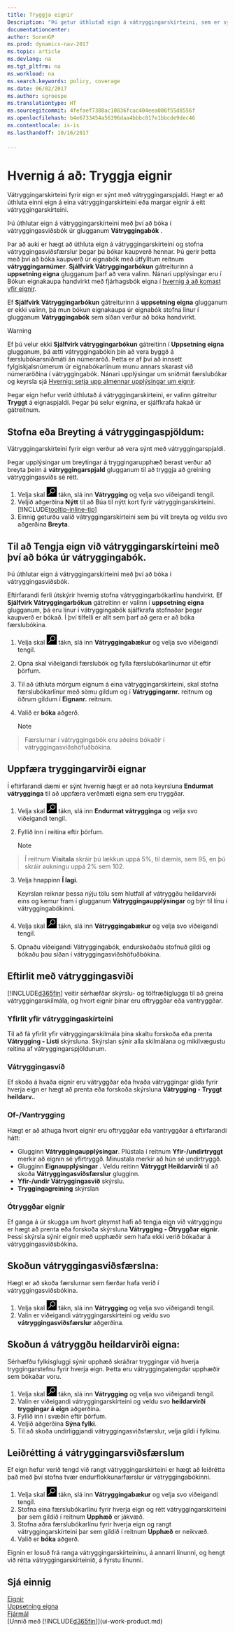 ```yaml
---
title: Tryggja eignir
Description: "Þú getur úthlutað eign á vátryggingarskírteini, sem er sýnt með vátryggingarspjaldi."
documentationcenter: 
author: SorenGP
ms.prod: dynamics-nav-2017
ms.topic: article
ms.devlang: na
ms.tgt_pltfrm: na
ms.workload: na
ms.search.keywords: policy, coverage
ms.date: 06/02/2017
ms.author: sgroespe
ms.translationtype: HT
ms.sourcegitcommit: 4fefaef7380ac10836fcac404eea006f55d8556f
ms.openlocfilehash: b4e6733454a56396daa4bbbc817e1bbcde9dec46
ms.contentlocale: is-is
ms.lasthandoff: 10/16/2017

---
```

# <a name="how-to-insure-fixed-assets"></a>Hvernig á að: Tryggja eignir
Vátryggingarskírteini fyrir eign er sýnt með vátryggingarspjaldi. Hægt er að úthluta einni eign á eina vátryggingarskírteini eða margar eignir á eitt vátryggingarskírteini.

Þú úthlutar eign á vátryggingarskírteini með því að bóka í vátryggingasviðsbók úr glugganum **Vátryggingabók** .

Þar að auki er hægt að úthluta eign á vátryggingarskírteini og stofna vátryggingasviðsfærslur þegar þú bókar kaupverð hennar. Þú gerir þetta með því að bóka kaupverð úr eignabók með útfylltum reitnum **vátryggingarnúmer**. **Sjálfvirk Vátryggingarbókun** gátreiturinn á **uppsetning eigna** glugganum þarf að vera valinn. Nánari upplýsingar eru í Bókun eignakaupa handvirkt með fjárhagsbók eigna í [hvernig á að komast yfir eignir](fa-how-acquire.md).

Ef **Sjálfvirk Vátryggingarbókun** gátreiturinn á **uppsetning eigna** glugganum er ekki valinn, þá mun bókun eignakaupa úr eignabók stofna línur í glugganum **Vátryggingabók** sem síðan verður að bóka handvirkt.

> [!WARNING]  
>   Ef þú velur ekki **Sjálfvirk vátryggingarbókun** gátreitinn í **Uppsetning eigna** glugganum, þá ætti vátryggingabókin þín að vera byggð á færslubókarsniðmáti án númeraröð. Þetta er af því að innsett fylgiskjalsnúmerum úr eignabókarlínum munu annars skarast við númeraröðina í vátryggingabók. Nánari upplýsingar um sniðmát færslubókar og keyrsla sjá [Hvernig: setja upp almennar upplýsingar um eignir](fa-how-setup-general.md).

Þegar eign hefur verið úthlutað á vátryggingarskírteini, er valinn gátreitur **Tryggt** á eignaspjaldi. Þegar þú selur eignina, er sjálfkrafa hakað úr gátreitnum.

## <a name="to-create-or-modify-an-insurance-card"></a>Stofna eða Breyting á vátryggingaspjöldum:
Vátryggingarskírteini fyrir eign verður að vera sýnt með vátryggingarspjaldi.

Þegar upplýsingar um breytingar á tryggingarupphæð berast verður að breyta þeim á **vátryggingarspjald** glugganum til að tryggja að greining vátryggingasviðs sé rétt.  

1. Velja skal ![Leit að síðu eða skýrslu](media/ui-search/search_small.png "Leit að síðu eða skýrslu táknið") tákn, slá inn **Vátrygging** og velja svo viðeigandi tengil.
2. Veljið aðgerðina **Nýtt** til að Búa til nýtt kort fyrir vátryggingarskírteini. [!INCLUDE[tooltip-inline-tip](includes/tooltip-inline-tip_md.md)]
3. Einnig geturðu valið vátryggingarskírteini sem þú vilt breyta og veldu svo aðgerðina **Breyta**.

## <a name="to-assign-a-fixed-asset-to-an-insurance-policy-by-posting-from-the-insurance-journal"></a>Til að Tengja eign við vátryggingarskírteini með því að bóka úr vátryggingabók.
Þú úthlutar eign á vátryggingarskírteini með því að bóka í vátryggingasviðsbók.  

Eftirfarandi ferli útskýrir hvernig stofna vátryggingarbókarlínu handvirkt. Ef **Sjálfvirk Vátryggingarbókun** gátreitinn er valinn í **uppsetning eigna** glugganum, þá eru línur í vátryggingabók sjálfkrafa stofnaðar þegar kaupverð er bókað. Í því tilfelli er allt sem þarf að gera er að bóka færslubókina.  

1. Velja skal ![Leit að síðu eða skýrslu](media/ui-search/search_small.png "Leit að síðu eða skýrslu táknið") tákn, slá inn **Vátryggingabækur** og velja svo viðeigandi tengil.  
2. Opna skal viðeigandi færslubók og fylla færslubókarlínurnar út eftir þörfum.  
3. Til að úthluta mörgum eignum á eina vátryggingarskírteini, skal stofna færslubókarlínur með sömu gildum og í **Vátryggingarnr.** reitnum og öðrum gildum í **Eignanr.** reitnum.  
4. Valið er **bóka** aðgerð.  

    > [!NOTE]  
>   Færslurnar í vátryggingabók eru aðeins bókaðir í vátryggingasviðshöfuðbókina.  

## <a name="to-update-the-insurance-value-of-a-fixed-asset"></a>Uppfæra tryggingarvirði eignar
Í eftirfarandi dæmi er sýnt hvernig hægt er að nota keyrsluna **Endurmat vátrygginga** til að uppfæra verðmæti eigna sem eru tryggðar.  

1. Velja skal ![Leit að síðu eða skýrslu](media/ui-search/search_small.png "Leit að síðu eða skýrslu táknið") tákn, slá inn **Endurmat vátrygginga** og velja svo viðeigandi tengil.
2. Fyllið inn í reitina eftir þörfum.

    > [!NOTE]  
>   Í reitnum **Vísitala** skráir þú lækkun uppá 5%, til dæmis, sem 95, en þú skráir aukningu uppá 2% sem 102.  
3. Velja hnappinn **Í lagi**.  

   Keyrslan reiknar þessa nýju tölu sem hlutfall af vátryggðu heildarvirði eins og kemur fram í glugganum **Vátryggingaupplýsingar** og býr til línu í vátryggingabókinni.  
4. Velja skal ![Leit að síðu eða skýrslu](media/ui-search/search_small.png "Leit að síðu eða skýrslu táknið") tákn, slá inn **Vátryggingabækur** og velja svo viðeigandi tengil.  
5. Opnaðu viðeigandi Vátryggingabók, endurskoðaðu stofnuð gildi og bókaðu þau síðan í vátryggingasviðshöfuðbókina.  

## <a name="to-monitor-insurance-coverage"></a>Eftirlit með vátryggingasviði
[!INCLUDE[d365fin](includes/d365fin_md.md)] veitir sérhæfðar skýrslu- og tölfræðiglugga til að greina vátryggingarskilmála, og hvort eignir þínar eru oftryggðar eða vantryggðar.  

### <a name="overview-of-insurance-policies"></a>Yfirlit yfir vátryggingaskírteini
Til að fá yfirlit yfir vátryggingarskilmála þína skaltu forskoða eða prenta **Vátrygging - Listi** skýrsluna. Skýrslan sýnir alla skilmálana og mikilvægustu reitina af vátryggingarspjöldunum.  

### <a name="insurance-coverage"></a>Vátryggingasvið
Ef skoða á hvaða eignir eru vátryggðar eða hvaða vátryggingar gilda fyrir hverja eign er hægt að prenta eða forskoða skýrsluna **Vátrygging - Tryggt heildarv.**.  

### <a name="overunder-coverage"></a>Of-/Vantrygging
Hægt er að athuga hvort eignir eru oftryggðar eða vantryggðar á eftirfarandi hátt:  

* Glugginn **Vátryggingaupplýsingar**. Plústala í reitnum **Yfir-/undirtryggt** merkir að eignin sé yfirtryggð. Mínustala merkir að hún sé undirtryggð.  
* Glugginn **Eignaupplýsingar** . Veldu reitinn **Vátryggt Heildarvirði** til að skoða **Vátryggingasviðsfærslur** glugginn.  
* **Yfir-/undir Vátryggingasvið** skýrslu.  
* **Tryggingagreining** skýrslan  

### <a name="uninsured-fixed-assets"></a>Ótryggðar eignir
Ef ganga á úr skugga um hvort gleymst hafi að tengja eign við vátryggingu er hægt að prenta eða forskoða skýrsluna **Vátrygging - Ótryggðar eignir**. Þessi skýrsla sýnir eignir með upphæðir sem hafa ekki verið bókaðar á vátryggingasviðsbókina.  

## <a name="to-view-insurance-coverage-ledger-entries"></a>Skoðun vátryggingasviðsfærslna:
Hægt er að skoða færslurnar sem færðar hafa verið í vátryggingasviðsbókina.  

1. Velja skal ![Leit að síðu eða skýrslu](media/ui-search/search_small.png "Leit að síðu eða skýrslu táknið") tákn, slá inn **Vátrygging** og velja svo viðeigandi tengil.  
2. Valin er viðeigandi vátryggingarskírteini og veldu svo **vátryggingasviðsfærslur** aðgerðina.  

## <a name="to-view-the-total-insurance-value-of-fixed-assets"></a>Skoðun á vátryggðu heildarvirði eigna:
Sérhæfðu fylkisgluggi sýnir upphæð skráðrar tryggingar við hverja tryggingarstefnu fyrir hverja eign. Þetta eru vátryggingatengdar upphæðir sem bókaðar voru.  

1. Velja skal ![Leit að síðu eða skýrslu](media/ui-search/search_small.png "Leit að síðu eða skýrslu táknið") tákn, slá inn **Vátrygging** og velja svo viðeigandi tengil.  
2. Valin er viðeigandi vátryggingarskírteini og veldu svo **heildarvirði tryggingar á eign** aðgerðina.  
3. Fyllið inn í svæðin eftir þörfum.  
4. Veljið aðgerðina **Sýna fylki**.  
5. Til að skoða undirliggjandi vátryggingasviðsfærslur, velja gildi í fylkinu.  

## <a name="to-correct-insurance-coverage-entries"></a>Leiðrétting á vátryggingarsviðsfærslum
Ef eign hefur verið tengd við rangt vátryggingarskírteini er hægt að leiðrétta það með því stofna tvær endurflokkunarfærslur úr vátryggingabókinni.  

1. Velja skal ![Leit að síðu eða skýrslu](media/ui-search/search_small.png "Leit að síðu eða skýrslu táknið") tákn, slá inn **Vátryggingabækur** og velja svo viðeigandi tengil.  
2. Stofna eina færslubókarlínu fyrir hverja eign og rétt vátryggingarskírteini þar sem gildið í reitnum **Upphæð** er jákvæð.  
3. Stofna aðra færslubókarlínu fyrir hverja eign og rangt vátryggingarskírteini þar sem gildið í reitnum **Upphæð** er neikvæð.  
4. Valið er **bóka** aðgerð.  

Eignin er losuð frá ranga vátryggingarskírteininu, á annarri línunni, og hengt við rétta vátryggingarskírteinið, á fyrstu línunni.  

## <a name="see-also"></a>Sjá einnig
[Eignir](fa-manage.md)  
[Uppsetning eigna](fa-setup.md)  
[Fjármál](finance.md)  
[Unnið með [!INCLUDE[d365fin](includes/d365fin_md.md)]](ui-work-product.md)  

